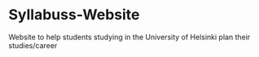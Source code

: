 # Syllabuss-Website
Website to help students studying in the University of Helsinki plan their studies/career
